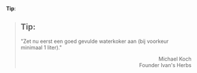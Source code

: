 **Tip**: 
><h2>Tip:</h2>
>
>"Zet nu eerst een goed gevulde waterkoker aan (bij voorkeur minimaal 1 liter)."
>
> <p style="text-align: right">Michael Koch<br>Founder Ivan's Herbs</p>